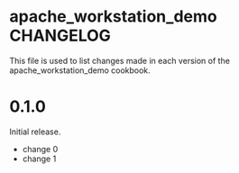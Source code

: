 # apache_workstation_demo CHANGELOG

This file is used to list changes made in each version of the apache_workstation_demo cookbook.

# 0.1.0

Initial release.

- change 0
- change 1

